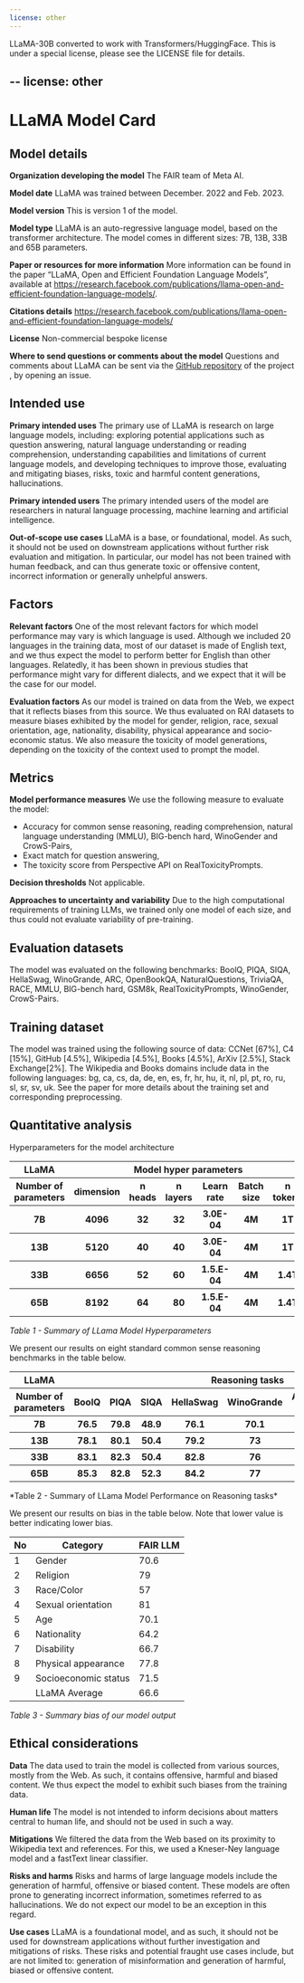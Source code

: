 ```yaml
---
license: other
---
```


LLaMA-30B converted to work with Transformers/HuggingFace. This is under a special license, please see the LICENSE file for details.

--
license: other
---
# LLaMA Model Card

## Model details
**Organization developing the model**
The FAIR team of Meta AI.

**Model date**
LLaMA was trained between December. 2022 and Feb. 2023.

**Model version**
This is version 1 of the model.

**Model type**
LLaMA is an auto-regressive language model, based on the transformer architecture. The model comes in different sizes: 7B, 13B, 33B and 65B parameters.

**Paper or resources for more information**
More information can be found in the paper “LLaMA, Open and Efficient Foundation Language Models”, available at https://research.facebook.com/publications/llama-open-and-efficient-foundation-language-models/.

**Citations details**
https://research.facebook.com/publications/llama-open-and-efficient-foundation-language-models/

**License**
Non-commercial bespoke license

**Where to send questions or comments about the model**
Questions and comments about LLaMA can be sent via the [GitHub repository](https://github.com/facebookresearch/llama) of the project , by opening an issue.

## Intended use
**Primary intended uses**
The primary use of LLaMA is research on large language models, including:
exploring potential applications such as question answering, natural language understanding or reading comprehension,
understanding capabilities and limitations of current language models, and developing techniques to improve those,
evaluating and mitigating biases, risks, toxic and harmful content generations, hallucinations.

**Primary intended users**
The primary intended users of the model are researchers in natural language processing, machine learning and artificial intelligence.

**Out-of-scope use cases**
LLaMA is a base, or foundational, model. As such, it should not be used on downstream applications without further risk evaluation and mitigation. In particular, our model has not been trained with human feedback, and can thus generate toxic or offensive content, incorrect information or generally unhelpful answers.

## Factors
**Relevant factors**
One of the most relevant factors for which model performance may vary is which language is used. Although we included 20 languages in the training data, most of our dataset is made of English text, and we thus expect the model to perform better for English than other languages. Relatedly, it has been shown in previous studies that performance might vary for different dialects, and we expect that it will be the case for our model.

**Evaluation factors**
As our model is trained on data from the Web, we expect that it reflects biases from this source. We thus evaluated on RAI datasets to measure biases exhibited by the model for gender, religion, race, sexual orientation, age, nationality, disability, physical appearance and socio-economic status. We also measure the toxicity of model generations, depending on the toxicity of the context used to prompt the model.

## Metrics
**Model performance measures**
We use the following measure to evaluate the model:
- Accuracy for common sense reasoning, reading comprehension, natural language understanding (MMLU), BIG-bench hard, WinoGender and CrowS-Pairs,
- Exact match for question answering,
- The toxicity score from Perspective API on RealToxicityPrompts.

**Decision thresholds**
Not applicable.

**Approaches to uncertainty and variability**
Due to the high computational requirements of training LLMs, we trained only one model of each size, and thus could not evaluate variability of pre-training.

## Evaluation datasets
The model was evaluated on the following benchmarks: BoolQ, PIQA, SIQA, HellaSwag, WinoGrande, ARC, OpenBookQA, NaturalQuestions, TriviaQA, RACE, MMLU, BIG-bench hard, GSM8k, RealToxicityPrompts, WinoGender, CrowS-Pairs.

## Training dataset
The model was trained using the following source of data: CCNet [67%], C4 [15%], GitHub [4.5%], Wikipedia [4.5%], Books [4.5%], ArXiv [2.5%], Stack Exchange[2%]. The Wikipedia and Books domains include data in the following languages: bg, ca, cs, da, de, en, es, fr, hr, hu, it, nl, pl, pt, ro, ru, sl, sr, sv, uk. See the paper for more details about the training set and corresponding preprocessing.

## Quantitative analysis
Hyperparameters for the model architecture


<table>
    <thead>
            <tr>
            <th >LLaMA</th> <th colspan=6>Model hyper parameters </th>
            </tr>
            <tr>
            <th>Number of parameters</th><th>dimension</th><th>n heads</th><th>n layers</th><th>Learn rate</th><th>Batch size</th><th>n tokens</th>
            </tr>           
        </thead>
    <tbody>       
        <tr>
            <th>7B</th> <th>4096</th> <th>32</th> <th>32</th> <th>3.0E-04</th><th>4M</th><th>1T 
        </tr>
        <tr>
            <th>13B</th><th>5120</th><th>40</th><th>40</th><th>3.0E-04</th><th>4M</th><th>1T
        </tr>
        <tr>
            <th>33B</th><th>6656</th><th>52</th><th>60</th><th>1.5.E-04</th><th>4M</th><th>1.4T
        </tr>
        <tr>
            <th>65B</th><th>8192</th><th>64</th><th>80</th><th>1.5.E-04</th><th>4M</th><th>1.4T
        </tr>     
    </tbody>
</table>

*Table 1 - Summary of LLama Model Hyperparameters*

We present our results on eight standard common sense reasoning benchmarks in the table below. 
<table>
    <thead>
            <tr>
            <th>LLaMA</th>  <th colspan=9>Reasoning tasks </th>
            </tr>
            <tr>
            <th>Number of parameters</th> <th>BoolQ</th><th>PIQA</th><th>SIQA</th><th>HellaSwag</th><th>WinoGrande</th><th>ARC-e</th><th>ARC-c</th><th>OBQA</th><th>COPA</th>
            </tr>           
        </thead>
    <tbody>    
    <tr>   
        <th>7B</th><th>76.5</th><th>79.8</th><th>48.9</th><th>76.1</th><th>70.1</th><th>76.7</th><th>47.6</th><th>57.2</th><th>93
        </th>   
    <tr><th>13B</th><th>78.1</th><th>80.1</th><th>50.4</th><th>79.2</th><th>73</th><th>78.1</th><th>52.7</th><th>56.4</th><th>94
</th>
    <tr><th>33B</th><th>83.1</th><th>82.3</th><th>50.4</th><th>82.8</th><th>76</th><th>81.4</th><th>57.8</th><th>58.6</th><th>92
</th>
    <tr><th>65B</th><th>85.3</th><th>82.8</th><th>52.3</th><th>84.2</th><th>77</th><th>81.5</th><th>56</th><th>60.2</th><th>94</th></tr> 
    </tbody>
</table>
*Table 2 - Summary of LLama Model Performance on Reasoning tasks*


We present our results on bias in the table below. Note that lower value is better indicating lower bias. 


| No  | Category             | FAIR LLM |
| --- | -------------------- | -------- |
| 1   | Gender               | 70.6     |
| 2   | Religion             | 79       |
| 3   | Race/Color           | 57       |
| 4   | Sexual orientation   | 81       |
| 5   | Age                  | 70.1     |
| 6   | Nationality          | 64.2     |
| 7   | Disability           | 66.7     |
| 8   | Physical appearance  | 77.8     |
| 9   | Socioeconomic status | 71.5     |
|     | LLaMA Average        | 66.6     |

*Table 3 - Summary bias of our model output*



## Ethical considerations
**Data**
The data used to train the model is collected from various sources, mostly from the Web. As such, it contains offensive, harmful and biased content. We thus expect the model to exhibit such biases from the training data.

**Human life**
The model is not intended to inform decisions about matters central to human life, and should not be used in such a way.

**Mitigations**
We filtered the data from the Web based on its proximity to Wikipedia text and references. For this, we used a Kneser-Ney language model and a fastText linear classifier.

**Risks and harms**
Risks and harms of large language models include the generation of harmful, offensive or biased content. These models are often prone to generating incorrect information, sometimes referred to as hallucinations. We do not expect our model to be an exception in this regard.

**Use cases**
LLaMA is a foundational model, and as such, it should not be used for downstream applications without further investigation and mitigations of risks. These risks and potential fraught use cases include, but are not limited to: generation of misinformation and generation of harmful, biased or offensive content.

